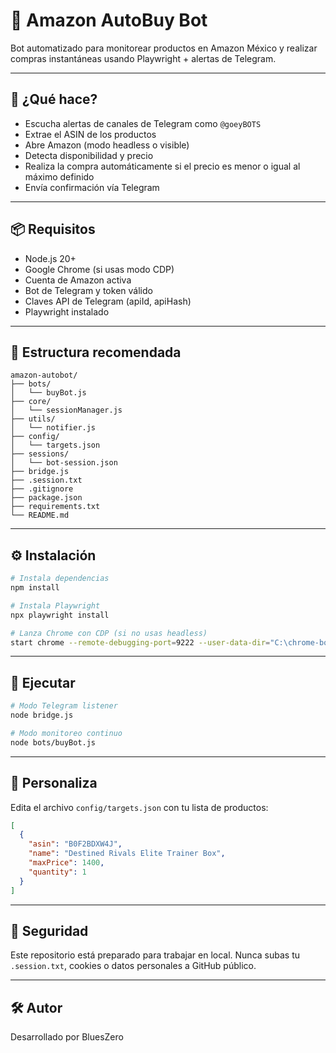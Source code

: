 # 🤖 Amazon AutoBuy Bot

Bot automatizado para monitorear productos en Amazon México y realizar compras instantáneas usando Playwright + alertas de Telegram.

---

## 🚀 ¿Qué hace?

- Escucha alertas de canales de Telegram como `@goeyBOTS`
- Extrae el ASIN de los productos
- Abre Amazon (modo headless o visible)
- Detecta disponibilidad y precio
- Realiza la compra automáticamente si el precio es menor o igual al máximo definido
- Envía confirmación vía Telegram

---

## 📦 Requisitos

- Node.js 20+
- Google Chrome (si usas modo CDP)
- Cuenta de Amazon activa
- Bot de Telegram y token válido
- Claves API de Telegram (apiId, apiHash)
- Playwright instalado

---

## 📁 Estructura recomendada

```
amazon-autobot/
├── bots/
│   └── buyBot.js
├── core/
│   └── sessionManager.js
├── utils/
│   └── notifier.js
├── config/
│   └── targets.json
├── sessions/
│   └── bot-session.json
├── bridge.js
├── .session.txt
├── .gitignore
├── package.json
├── requirements.txt
└── README.md
```

---

## ⚙️ Instalación

```bash
# Instala dependencias
npm install

# Instala Playwright
npx playwright install

# Lanza Chrome con CDP (si no usas headless)
start chrome --remote-debugging-port=9222 --user-data-dir="C:\chrome-bot"
```

---

## 🧪 Ejecutar

```bash
# Modo Telegram listener
node bridge.js

# Modo monitoreo continuo
node bots/buyBot.js
```

---

## 🧩 Personaliza

Edita el archivo `config/targets.json` con tu lista de productos:

```json
[
  {
    "asin": "B0F2BDXW4J",
    "name": "Destined Rivals Elite Trainer Box",
    "maxPrice": 1400,
    "quantity": 1
  }
]
```

---

## 🔐 Seguridad

Este repositorio está preparado para trabajar en local. Nunca subas tu `.session.txt`, cookies o datos personales a GitHub público.

---

## 🛠️ Autor

Desarrollado por BluesZero
